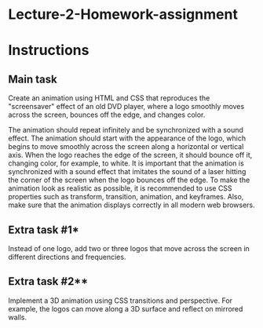 # Lecture-2-Homework-assignment

# Instructions

## Main task 

Create an animation using HTML and CSS that reproduces the "screensaver" effect of an old DVD player, where a logo smoothly moves across the screen, bounces off the edge, and changes color.

The animation should repeat infinitely and be synchronized with a sound effect.
The animation should start with the appearance of the logo, which begins to move smoothly across the screen along a horizontal or vertical axis. When the logo reaches the edge of the screen, it should bounce off it, changing color, for example, to white.
It is important that the animation is synchronized with a sound effect that imitates the sound of a laser hitting the corner of the screen when the logo bounces off the edge.
To make the animation look as realistic as possible, it is recommended to use CSS properties such as transform, transition, animation, and keyframes. Also, make sure that the animation displays correctly in all modern web browsers.

## Extra task #1* 
Instead of one logo, add two or three logos that move across the screen in different directions and frequencies.

## Extra task #2**

Implement a 3D animation using CSS transitions and perspective. For example, the logos can move along a 3D surface and reflect on mirrored walls.
